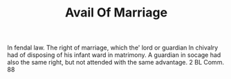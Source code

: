 ---
title: Avail Of Marriage
permalink: "/definitions/avail-of-marriage.html"
body: In fendal law. The right of marriage, which the' lord or guardian ln chivalry
  had of disposing of his infant ward in matrimony. A guardian in socage had also
  the same right, but not attended with the same advantage. 2 BL Comm. 88
published_at: '2018-07-07'
layout: post
---